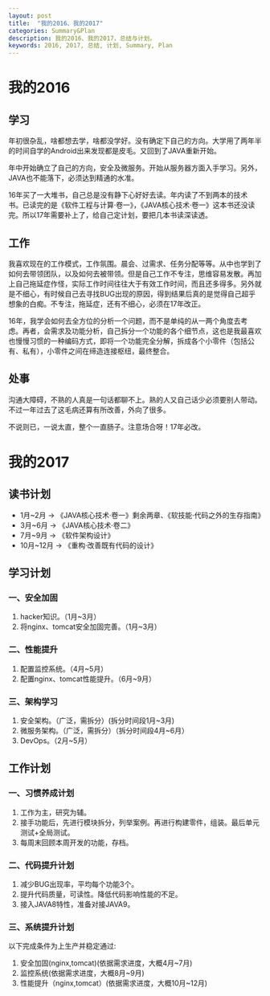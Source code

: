 ```yaml
---
layout: post
title:  "我的2016、我的2017"
categories: Summary&Plan
description: 我的2016、我的2017，总结与计划。
keywords: 2016, 2017, 总结, 计划, Summary, Plan
---
```

# 我的2016 #

## 学习 ##

年初很杂乱，啥都想去学，啥都没学好。没有确定下自己的方向。大学用了两年半的时间自学的Android出来发现都是皮毛。又回到了JAVA重新开始。

年中开始确立了自己的方向，安全及微服务。开始从服务器方面入手学习。另外，JAVA也不能落下，必须达到精通的水准。

16年买了一大堆书，自己总是没有静下心好好去读。年内读了不到两本的技术书。已读完的是《软件工程与计算·卷一》，《JAVA核心技术·卷一》这本书还没读完。所以17年需要补上了，给自己定计划，要把几本书读深读透。

## 工作 ##

我喜欢现在的工作模式，工作氛围。晨会、过需求、任务分配等等。从中也学到了如何去带领团队，以及如何去被带领。但是自己工作不专注，思维容易发散。再加上自己拖延症作怪，实际工作时间往往大于有效工作时间，而且还多得多。另外就是不细心，有时候自己去寻找BUG出现的原因，得到结果后真的是觉得自己超乎想象的白痴。不专注，拖延症，还有不细心，必须在17年改正。

16年，我学会如何去全方位的分析一个问题，而不是单纯的从一两个角度去考虑。再者，会需求及功能分析，自己拆分一个功能的各个细节点，这也是我最喜欢也慢慢习惯的一种编码方式，即将一个功能完全分解，拆成各个小零件（包括公有、私有），小零件之间在缔造连接枢纽，最终整合。

## 处事 ##

沟通大障碍，不熟的人真是一句话都聊不上。熟的人又自己话少必须要别人带动。不过一年过去了这毛病还算有所改善，外向了很多。

不说则已，一说太直，整个一直肠子。注意场合呀！17年必改。

# 我的2017 #

## 读书计划 ##

- 1月~2月 -> 《JAVA核心技术·卷一》剩余两章、《软技能·代码之外的生存指南》
- 3月~6月 -> 《JAVA核心技术·卷二》
- 7月~9月 -> 《软件架构设计》
- 10月~12月 -> 《重构·改善既有代码的设计》

## 学习计划 ##

### 一、安全加固 ###

1. hacker知识。（1月~3月）
2. 将nginx、tomcat安全加固完善。（1月~3月）


### 二、性能提升 ###

1. 配置监控系统。（4月~5月）
2. 配置nginx、tomcat性能提升。（6月~9月）


### 三、架构学习 ###

1. 安全架构。（广泛，需拆分）(拆分时间段1月~3月)
2. 微服务架构。（广泛，需拆分）（拆分时间段4月~6月）
3. DevOps。（2月~5月）

## 工作计划 ##

### 一、习惯养成计划 ###

1. 工作为主，研究为辅。
2. 接手功能后，先进行模块拆分，列举案例。再进行构建零件，组装。最后单元测试+全局测试。
3. 每周末回顾本周开发的功能，存档。

### 二、代码提升计划 ###

1. 减少BUG出现率，平均每个功能3个。
2. 提升代码质量，可读性。降低代码影响性能的不足。
3. 接入JAVA8特性，准备对接JAVA9。

### 三、系统提升计划 ###

以下完成条件为上生产并稳定通过:

1. 安全加固(nginx,tomcat)(依据需求进度，大概4月~7月)
2. 监控系统(依据需求进度，大概8月~9月)
3. 性能提升（nginx,tomcat）(依据需求进度，大概10月~12月)






